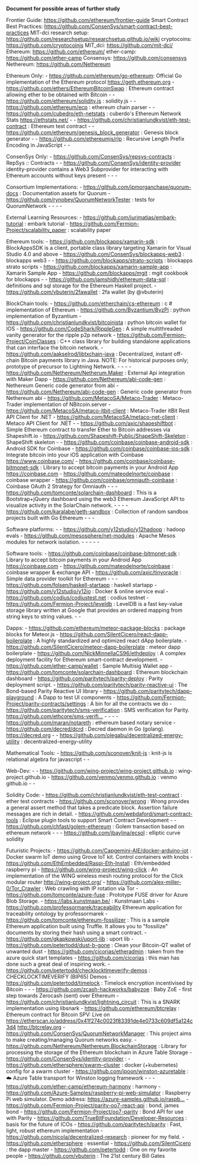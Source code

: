 **Document for possible areas of further study**


Frontier Guide: https://github.com/ethereum/frontier-guide
Smart Contract Best Practices: https://github.com/ConsenSys/smart-contract-best-practices
MIT-dci research setup: https://github.com/researchsetup/researchsetup.github.io/wiki
cryptocoins: https://github.com/cryptocoinjs
MIT_dci: https://github.com/mit-dci/
Ethereum: https://github.com/ethereum/
ether-camp: https://github.com/ether-camp 
Consensys: https://github.com/consensys
Nethereum: https://github.com/Nethereum

Ethereum Only:
	- https://github.com/ethereum/go-ethereum: Official Go implementation of the Ethereum protocol https://geth.ethereum.org
	- https://github.com/ethers/EthereumBitcoinSwap : Ethereum contract allowing ether to be obtained with Bitcoin
	- 
	- https://github.com/ethereum/solidity.js : solidity.js
	-
	- https://github.com/ethereum/ecp : ethereum chain parser
	- 
	- https://github.com/cubedro/eth-netstats : cuberdo's Ethereum Network Stats https://ethstats.net/
	- 
	- https://github.com/christianlundkvist/eth-test-contract : Ethereum test contract
	-
	- https://github.com/ethereum/genesis_block_generator : Genesis block generator
	- 
	- https://github.com/ethereumjs/rlp : Recursive Length Prefix Encoding in JavaScript
	-
	-

ConsenSys Only: 
	- https://github.com/ConsenSys/repsys-contracts : RepSys :: Contracts
	-
	- https://github.com/ConsenSys/identity-provider identity-provider contains a Web3 Subprovider for interacting with Ethereum accounts without keys present
	-
	-
	-

Consortium Implementations: 
	- https://github.com/jpmorganchase/quorum-docs : Documentation assets for Quorum
	- https://github.com/rynobey/QuorumNetworkTester : tests for QuorumNetwork
	- 
	- 
	- 
	- 


External Learning Resources:
	- https://github.com/iurimatias/embark-tutorial : embark tutorial
	- https://github.com/Fermion-Project/scalability_paper : scalability paper

Ethereum tools:
	- https://github.com/blockapps/xamarin-sdk : BlockAppsSDK is a client, portable class library targeting Xamarin for Visual Studio 4.0 and above
	- https://github.com/ConsenSys/blockapps-web3 : blockapps web3
	-
	- https://github.com/blockapps/strato-scripts : blockapps strato scripts
	- https://github.com/blockapps/xamarin-sample-app : Xamarin Sample App
	- https://github.com/blockapps/mgit : mgit cookbook for blockapps
	- 
	- https://github.com/jamshidh/ethereum-data-sql : definitions and sql storage for the Ethereum Haskell project.
	- https://github.com/vbuterin/2fawallet : 2fa wallet (by @vbuterin)


BlockChain tools:
	- https://github.com/etherchain/cs-ethereum : c # implementation of Ethereum
	- https://github.com/Byzantium/ByzPi : python implementation of Byzantium
	- https://github.com/christianlundkvist/bitcoinista : python bitcoin wallet for IOS
	- https://github.com/CodeShark/RippleGen : A simple multithreaded vanity generator for the ripple p2p network
	- https://github.com/Fermion-Project/CoinClasses : C++ class library for building standalone applications that can interface the bitcoin network.
	- https://github.com/aakselrod/libtxchain-java : Decentralized, instant off-chain Bitcoin payments library in Java. NOTE: For historical purposes only; prototype of precursor to Lightning Network.
	-
	-
	-
	- https://github.com/Nethereum/Netherum.Maker : External Api integration with Maker Dapp
	- https://github.com/Nethereum/abi-code-gen : Nethereum Generic code generator from abi
	- https://github.com/Nethereum/abi-code-gen : Generic code generator from Nethereum abi
	- https://github.com/MetacoSA/Metaco-Trader : Metaco-Trader implementation of NBitcoin.server
	- https://github.com/MetacoSA/metaco-itbit-client : Metaco-Trader itBit Rest API Client for .NET
	- https://github.com/MetacoSA/metaco-net-client : Metaco API Client for .NET
	-
	- https://github.com/axic/shapeshiftbot : Simple Ethereum contract to transfer Ether to Bitcoin addresses via Shapeshift.io
	- https://github.com/Shapeshift-Public/ShapeShift-Skeleton : ShapeShift skeleton 
	-
	- https://github.com/coinbase/coinbase-android-sdk : Android SDK for Coinbase
	- https://github.com/coinbase/coinbase-ios-sdk : Integrate bitcoin into your iOS application with Coinbase https://www.coinbase.com/
	- https://github.com/coinbase/coinbase-bitmonet-sdk : Library to accept bitcoin payments in your Android App https://coinbase.com
	- https://github.com/mateodelnorte/coinbase : coinbase wrapper
	- https://github.com/coinbase/omniauth-coinbase : Coinbase OAuth 2 Strategy for Omniauth
	-
	- 
	- https://github.com/tomconte/solarchain-dashboard : This is a Bootstrap+jQuery dashboard using the web3 Ethereum JavaScript API to visualize activity in the SolarChain network.
	-
	-
	- 
	- https://github.com/karalabe/geth-sandbox : Collection of random sandbox projects built with Go Ethereum
	-
	-
	-



Software platforms:
	-
	- https://github.com/y12studio/y12hadoop : hadoop evals
	- https://github.com/mesosphere/net-modules : Apache Mesos modules for network isolation.
	- 
	-
	-
	-
	-

Software tools:
	- https://github.com/coinbase/coinbase-bitmonet-sdk : Library to accept bitcoin payments in your Android App https://coinbase.com
	- https://github.com/mateodelnorte/coinbase : coinbase wrapper & exchange API
	- https://github.com/axic/tinyoracle : Simple data provider toolkit for Ethereum
	- 
	- 
	- https://github.com/folsen/haskell-startapp : haskell startapp
	- https://github.com/y12studio/y12io : Docker & online service eval
	- https://github.com/codius/codiustest.net : codius testnet 
	- https://github.com/Fermion-Project/leveldb : LevelDB is a fast key-value storage library written at Google that provides an ordered mapping from string keys to string values.
	-
	-

Dapps:
	- https://github.com/ethereum/meteor-package-blocks : package blocks for Meteor.js
	- https://github.com/SilentCicero/react-dapp-boilerplate : A highly standardized and optimized react dApp boilerplate.
	- https://github.com/SilentCicero/meteor-dapp-boilerplate : meteor dapp boilerplate
	- https://github.com/NickMinnellaCS96/ethdeploy : A complex deployment facility for Ethereum smart-contract development.
	- https://github.com/ether-camp/wallet : Sample Multisig Wallet app 
	- https://github.com/tomconte/solarchain-dashboard : Ethereum blockchain dashboard
	- https://github.com/paritytech/parity-deploy : Parity deployment script.
	- https://github.com/paritytech/parity-reactive-ui : The Bond-based Parity Reactive UI library
	- https://github.com/paritytech/dapp-playground : A Dapp to test UI components
	- https://github.com/Fermion-Project/parity-contracts/settings : A bin for all the contracts we do
	- https://github.com/paritytech/sms-verification : SMS verification for Parity. https://github.com/ethcore/sms-verifi…
	-
	-
	-
	- https://github.com/maran/notareth : ethereum based notary service
	- https://github.com/decred/dcrd : Decred daemon in Go (golang). https://decred.org
	- 
	- https://github.com/olegabu/decentralized-energy-utility : decentralized-energy-utility


Mathematical Tools:
	- https://github.com/sconover/knit-js : knit-js is relational algebra for javascript
	- 
	- 


Web-Dev:
	-
	- https://github.com/wing-project/wing-project.github.io : wing-project.github.io
	- https://github.com/venmo/venmo.github.io : venmo github.io
	- 
	- 


Solidity Code:
	- https://github.com/christianlundkvist/eth-test-contract : ether test contracts
 	- https://github.com/sconover/wrong : Wrong provides a general assert method that takes a predicate block. Assertion failure messages are rich in detail.
 	- https://github.com/webdaford/smart-contract-tools : Eclipse plugin tools to support Smart Contract Development
	- 
	- https://github.com/chfast/golem-ethereum : Golem transaction based on ethereum network
	-
	-
	- https://github.com/jbaylina/ecsol : elliptic curve solidity 




Futuristic Projects:
	- https://github.com/Capgemini-AIE/docker-arduino-iot : Docker swarm IoT demo using Grove IoT kit. Control containers with knobs
	- https://github.com/EthEmbedded/Raspi-Eth-Install : Eth/embedded raspberry pi
	- https://github.com/wing-project/wing-click : An implementation of the WING wireless mesh routing protocol for the Click modular router http://wing-project.org/
	- https://github.com/alex-miller-0/Tor_Crawler : Web crawling with IP rotation via Tor
	- https://github.com/tomconte/azure-fuse : Prototype FUSE driver for Azure Blob Storage.
	- https://labs.kunstmaan.be/ : Kunstmaan Labs
	- https://github.com/professormarek/traceability Ethereum application for traceability ontology by professormarek
	- https://github.com/tomconte/ethereum-fossilizer : This is a sample Ethereum application built using Truffle. It allows you to "fossilize" documents by storing their hash using a smart contract.
	- https://github.com/gkapkowski/uport-lib : uport lib
	- https://github.com/petertodd/dust-b-gone : Clean your Bitcoin-QT wallet of unwanted dust
	- https://github.com/cicorias/etheradmin : taken from the azure quick start templates
	- https://github.com/cicorias : this man has done such a great deal of inspiring work.
	- https://github.com/petertodd/checklocktimeverify-demos : CHECKLOCKTIMEVERIFY (BIP65) Demos
	- https://github.com/petertodd/timelock : Timelock encryption incentivised by Bitcoin
	- 
	-
	- https://github.com/zcash-hackworks/babyzoe : Baby ZoE - first step towards Zerocash (sent) over Ethereum
	- https://github.com/christianlundkvist/lightning_circuit : This is a SNARK implementation using libsnark
	- https://github.com/ethereum/btcrelay : Ethereum contract for Bitcoin SPV: Live on https://etherscan.io/address/0x41f274c0023f83391de4e0733c609df5a124c3d4 http://btcrelay.org
	- https://github.com/ConsenSys/QuorumNetworkManager : This project aims to make creating/managing Quorum networks easy.
	- https://github.com/Nethereum/Nethereum.BlockchainStorage : Library for processing the storage of the Ethereum blockchain in Azure Table Storage
	- https://github.com/ConsenSys/identity-provider : 
	- https://github.com/ethersphere/swarm-cluster : docker (+kubernetes) config for a swarm cluster
	- https://github.com/jpoon/winston-azuretable : ☁️ Azure Table transport for Winston logging framework
	- 
	-
	- https://github.com/ether-camp/ethereum-harmony : <ether-camp> harmony
	- https://github.com/Azure-Samples/raspberry-pi-web-simulator : Raspberry Pi web simulator. Demo address: https://azure-samples.github.io/raspb…
	- https://github.com/Fermion-Project/parity-oo7-react-api : bond, james bond
	- https://github.com/Fermion-Project/oo7-parity : Bond API for use with Parity
	- https://github.com/TrueBitFoundation/Developer-Resources : basis for the future of ICOs
	- https://github.com/paritytech/parity : Fast, light, robust ethereum implementation
	- https://github.com/nicola/decentralized-research : pioneer for my field.
	- https://github.com/ethersphere : essential
	- https://github.com/SilentCicero : the dapp master
	- https://github.com/petertodd : One on my favorite people
	- https://github.com/vbuterin : The 21st century Bill Gates

